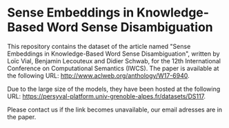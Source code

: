 # Sense Embeddings in Knowledge-Based Word Sense Disambiguation

This repository contains the dataset of the article named "Sense Embeddings in Knowledge-Based Word Sense Disambiguation", written by Loïc Vial, Benjamin Lecouteux and Didier Schwab, for the 12th International Conference on Computational Semantics (IWCS). The paper is available at the following URL: <http://www.aclweb.org/anthology/W17-6940>.

Due to the large size of the models, they have been hosted at the following URL: <https://persyval-platform.univ-grenoble-alpes.fr/datasets/DS117>.

Please contact us if the link becomes unavailable, our email adresses are in the paper.

